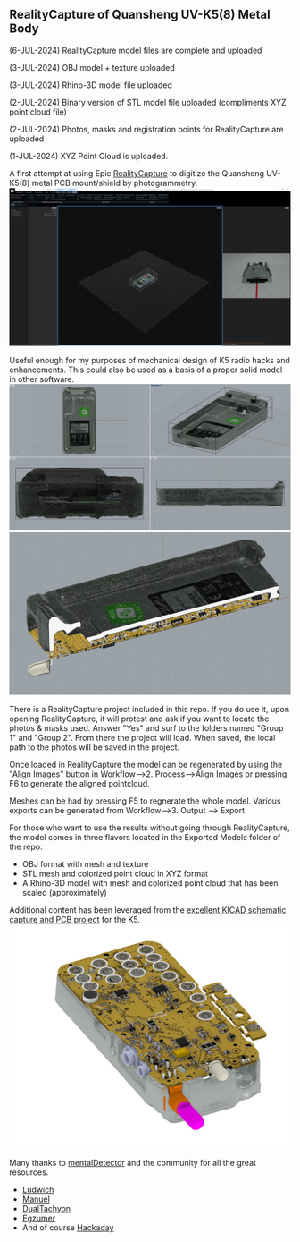 ## RealityCapture of Quansheng UV-K5(8) Metal Body ##

(6-JUL-2024) RealityCapture model files are complete and uploaded

(3-JUL-2024) OBJ model + texture uploaded

(3-JUL-2024) Rhino-3D model file uploaded

(2-JUL-2024) Binary version of STL model file uploaded (compliments XYZ point cloud file)

(2-JUL-2024) Photos, masks and registration points for RealityCapture are uploaded

(1-JUL-2024) XYZ Point Cloud is uploaded.



A first attempt at using Epic [RealityCapture](https://www.capturingreality.com/) to digitize the Quansheng UV-K5(8) metal PCB mount/shield by photogrammetry.
![](https://github.com/mdlougheed/Quansheng_UV_K5-8-_Metal_Body/blob/main/ScreenShots/RC-1.jpg)

Useful enough for my purposes of mechanical design of K5 radio hacks and enhancements.  This could also be used as a basis of a proper solid model in other software.
![](https://github.com/mdlougheed/Quansheng_UV_K5-8-_Metal_Body/blob/main/ScreenShots/Rhino-1.jpg)
![](https://github.com/mdlougheed/Quansheng_UV_K5-8-_Metal_Body/blob/main/ScreenShots/Rhino-3.jpg)


There is a RealityCapture project included in this repo.  If you do use it, upon opening RealityCapture, it will protest and ask if you want to locate the photos & masks used.  Answer "Yes" and surf to the folders named "Group 1" and "Group 2".  From there the project will load.  When saved, the local path to the photos will be saved in the project.

Once loaded in RealityCapture the model can be regenerated by using the "Align Images" button in Workflow-->2. Process-->Align Images or pressing F6 to generate the aligned pointcloud.

Meshes can be had by pressing F5 to regnerate the whole model.  Various exports can be generated from Workflow-->3. Output --> Export

For those who want to use the results without going through RealityCapture, the model comes in three flavors located in the Exported Models folder of the repo:

- OBJ format with mesh and texture
- STL mesh and colorized point cloud in XYZ format
- A Rhino-3D model with mesh and colorized point cloud that has been scaled (approximately)

Additional content has been leveraged from the [excellent KICAD schematic capture and PCB project](https://github.com/mentalDetector/Quansheng_UV-K5_PCB_R51-V1.4_PCB_Reversing_Rev._0.9) for the K5.  
![](https://github.com/mdlougheed/Quansheng_UV_K5-8-_Metal_Body/blob/main/ScreenShots/Rhino-2.jpg)


Many thanks to [mentalDetector](https://github.com/mentalDetector) and the community for all the great resources.

- [Ludwich](https://github.com/ludwich66)
- [Manuel](https://github.com/manujedi)
- [DualTachyon](https://github.com/DualTachyon/uv-k5-firmware)
- [Egzumer](https://github.com/egzumer/uv-k5-firmware-custom)
- And of course [Hackaday](https://hackaday.com/blog/?s=quansheng)

